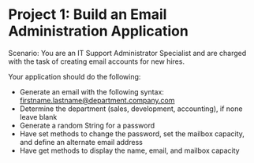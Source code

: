 # Project 1: Build an Email Administration Application

Scenario: You are an IT Support Administrator Specialist and are charged with the task of creating email accounts for new hires.

Your application should do the following:
- Generate an email with the following syntax: firstname.lastname@department.company.com
- Determine the department (sales, development, accounting), if none leave blank
- Generate a random String for a password
- Have set methods to change the password, set the mailbox capacity, and define an alternate email address
- Have get methods to display the name, email, and mailbox capacity

